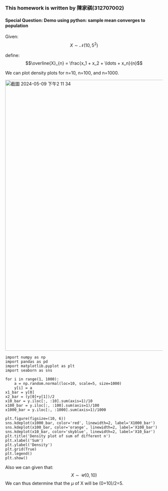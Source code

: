 ### This homework is written by 陳家祺(312707002)

#### Special Question: Demo using python: sample mean converges to population

Given: $$X \sim \mathcal{N}(10, 5^2)$$

define: $$\overline{X}_{n} = \frac{x_1 + x_2 + \ldots + x_n}{n}$$

We can plot density plots for n=10, n=100, and n=1000.

<img width="866" alt="截圖 2024-05-09 下午2 11 34" src="https://github.com/HWTeng-Course/202402-Financial-Econometrics/assets/107116674/0ec071c3-8773-4c87-85ce-32e2e20c7c15">

```{python}
import numpy as np
import pandas as pd
import matplotlib.pyplot as plt 
import seaborn as sns

for i in range(1, 1000):
    a = np.random.normal(loc=10, scale=5, size=1000)
    y[i] = a
x1_bar = y[0]
x2_bar = (y[0]+y[1])/2
x10_bar = y.iloc[:, :10].sum(axis=1)/10
x100_bar = y.iloc[:, :100].sum(axis=1)/100
x1000_bar = y.iloc[:, :1000].sum(axis=1)/1000

plt.figure(figsize=(10, 6))
sns.kdeplot(x1000_bar, color='red', linewidth=2, label='X1000_bar')
sns.kdeplot(x100_bar, color='orange', linewidth=2, label='X100_bar')
sns.kdeplot(x10_bar, color='skyblue', linewidth=2, label='X10_bar')
plt.title('Density plot of sum of different n')
plt.xlabel('Sum')
plt.ylabel('Density')
plt.grid(True)
plt.legend() 
plt.show()
```

Also we can given that: $$X \sim \mathcal{U}(0, 10)$$
We can thus determine that the $\mu$ of X will be (0+10)/2=5.
